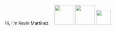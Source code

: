 <div>
  <p style="display: inline-flex; align-items: center; flex-direction: row;">Hi, I’m Kevin Martínez <img style="width: 1rem;" src="https://img.icons8.com/?size=100&id=37278&format=png&color=000000"></p>
  <img style="width: 4rem;" src="https://img.icons8.com/?size=100&id=9nmz9TYzN8iO&format=png&color=02B3FF"/>
  <img style="width: 4rem;" src="https://img.icons8.com/?size=100&id=38273&format=png&color=02B3FF"/>
  <img style="width: 3rem;" src="https://img.icons8.com/?size=100&id=42769&format=png&color=02B3FF"/>
</div>
